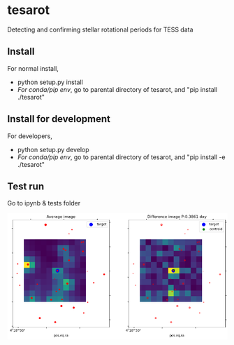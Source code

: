 # tesarot
Detecting and confirming stellar rotational periods for TESS data

## Install 
For normal install, 
* python setup.py install
* *For conda/pip env*, go to parental directory of tesarot, and "pip install ./tesarot"

## Install for development
For developers, 

* python setup.py develop
*  *For conda/pip env*, go to parental directory of tesarot, and "pip install -e ./tesarot"

## Test run
Go to ipynb & tests folder


[![alt](tpf_TESS_Sector_44_17198188_120s_diffimg.png)](href)
